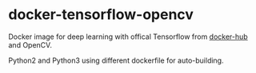 # docker-tensorflow-opencv
Docker image for deep learning with offical Tensorflow from [docker-hub](https://hub.docker.com/r/tensorflow/tensorflow/) and OpenCV. 

Python2 and Python3 using different dockerfile for auto-building. 
